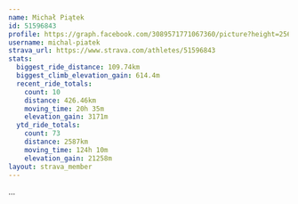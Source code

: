 ```yaml
---
name: Michał Piątek
id: 51596843
profile: https://graph.facebook.com/3089571771067360/picture?height=256&width=256
username: michal-piatek
strava_url: https://www.strava.com/athletes/51596843
stats:
  biggest_ride_distance: 109.74km
  biggest_climb_elevation_gain: 614.4m
  recent_ride_totals:
    count: 10
    distance: 426.46km
    moving_time: 20h 35m
    elevation_gain: 3171m
  ytd_ride_totals:
    count: 73
    distance: 2587km
    moving_time: 124h 10m
    elevation_gain: 21258m
layout: strava_member
--- 
```

...
